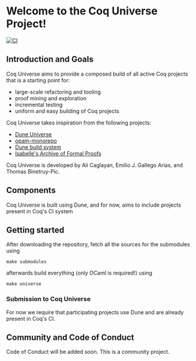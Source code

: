 # Welcome to the Coq Universe Project!

[![CI](https://github.com/ejgallego/coq-universe/actions/workflows/ci.yml/badge.svg)](https://github.com/ejgallego/coq-universe/actions/workflows/ci.yml)

## Introduction and Goals

Coq Universe aims to provide a composed build of all active Coq projects that is
a starting point for:

- large-scale refactoring and tooling
- proof mining and exploration
- incremental testing
- uniform and easy building of Coq projects

Coq Universe takes inspiration from the following projects:
- [Dune Universe](https://github.com/dune-universe/dune-universe)
- [opam-monorepo](https://github.com/ocamllabs/opam-monorepo) 
- [Dune build system](https://github.com/ocaml/dune)
- [Isabelle's Archive of Formal Proofs](https://www.isa-afp.org/)

Coq Universe is developed by Ali Caglayan, Emilio J. Gallego Arias, and Thomas
Binetruy-Pic.

## Components

Coq Universe is built using Dune, and for now, aims to include projects present
in Coq's CI system

## Getting started

After downloading the repository, fetch all the sources for the submodules using
```
make submodules
```

afterwards build everything (only OCaml is required!) using
```
make universe
```

### Submission to Coq Universe

For now we require that participating projects use Dune and are already present
in Coq's CI.

## Community and Code of Conduct

Code of Conduct will be added soon. This is a community project.
